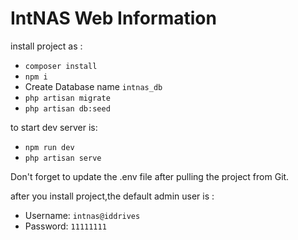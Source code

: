 # IntNAS Web Information
 
install project as :
- `composer install`
- `npm i`
- Create Database name `intnas_db`
- `php artisan migrate`
- `php artisan db:seed`

to start dev server is:
- `npm run dev`
- `php artisan serve`

Don't forget to update the .env file after pulling the project from Git.

after you install project,the default admin user is : 
- Username: `intnas@iddrives`
- Password: `11111111`
